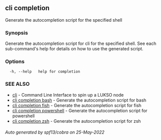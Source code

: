 ## cli completion

Generate the autocompletion script for the specified shell

### Synopsis

Generate the autocompletion script for cli for the specified shell.
See each sub-command's help for details on how to use the generated script.


### Options

```
  -h, --help   help for completion
```

### SEE ALSO

* [cli](cli.md)	 - Command Line Interface to spin up a LUKSO node
* [cli completion bash](cli_completion_bash.md)	 - Generate the autocompletion script for bash
* [cli completion fish](cli_completion_fish.md)	 - Generate the autocompletion script for fish
* [cli completion powershell](cli_completion_powershell.md)	 - Generate the autocompletion script for powershell
* [cli completion zsh](cli_completion_zsh.md)	 - Generate the autocompletion script for zsh

###### Auto generated by spf13/cobra on 25-May-2022
